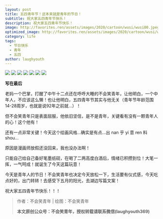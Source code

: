 ```yaml
---
layout: post
title: 五四青年节！这本来就是青年的节日！
subtitle: 祝大家五四青年节快乐！
description: 祝大家五四青年节快乐！
image: http://favorites.ren/assets/images/2020/cartoon/wusi/wusi00.jpeg
optimized_image: http://favorites.ren/assets/images/2020/cartoon/wusi/wusi00.jpeg
category: life
tags:
  - 节日快乐
  - 青年
  - 五四
author: laughyouth
---
```


![](http://favorites.ren/assets/images/2020/cartoon/wusi/wusi01.jpg)
![](http://favorites.ren/assets/images/2020/cartoon/wusi/wusi02.jpg)
![](http://favorites.ren/assets/images/2020/cartoon/wusi/wusi03.jpg)
![](http://favorites.ren/assets/images/2020/cartoon/wusi/wusi04.jpg)
![](http://favorites.ren/assets/images/2020/cartoon/wusi/wusi05.jpg)
![](http://favorites.ren/assets/images/2020/cartoon/wusi/wusi06.jpg)
![](http://favorites.ren/assets/images/2020/cartoon/wusi/wusi07.jpg)

**写在最后**

老妈一个巴掌，打醒了中午十二点还在呼呼大睡的不会笑青年，让他明白，一个中年人，不应该这么懒！也让他明白，五四青年节其实与他无关（青年节年龄范围14-28周岁，也就是说92年之前就...）！

但不会笑青年只是表面屈服，他依旧坚信，是不是青年，关键看有没有一颗青年人的心！这个他有！

还有一点非常关键！今天这个绘画风格...确实是有点...出 nan 乎 yi 意 ren 料 shou...

原因是漫画师放假还没回来，我也没办法啊！

只能自己给自己备好笔墨纸砚，在喝了二两高度白酒后，情绪已积攒到位！大笔一挥，一气呵成！就诞生了今天这篇玩意！

今天是青年人的节日！不会笑青年也决定今天放松一下，生活要有仪式感，今天吃点好的，出门转转！去感受下五月的阳光，去湖边写篇文案！

祝大家五四青年节快乐！！！



>作者：不会笑青年 | 绘图：不会笑青年
>
>**本文原创公众号：不会笑青年，授权转载请联系微信(laughyouth369)**